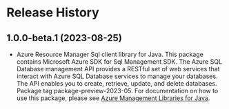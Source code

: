 # Release History

## 1.0.0-beta.1 (2023-08-25)

- Azure Resource Manager Sql client library for Java. This package contains Microsoft Azure SDK for Sql Management SDK. The Azure SQL Database management API provides a RESTful set of web services that interact with Azure SQL Database services to manage your databases. The API enables you to create, retrieve, update, and delete databases. Package tag package-preview-2023-05. For documentation on how to use this package, please see [Azure Management Libraries for Java](https://aka.ms/azsdk/java/mgmt).
